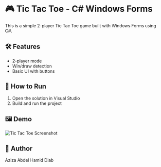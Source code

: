 # 🎮 Tic Tac Toe - C# Windows Forms

This is a simple 2-player Tic Tac Toe game built with Windows Forms using C#.

## 🛠 Features
- 2-player mode
- Win/draw detection
- Basic UI with buttons

## 🚀 How to Run
1. Open the solution in Visual Studio
2. Build and run the project

## 🖼 Demo
![Tic Tac Toe Screenshot](https://github.com/azizadiab/TicTacToe/blob/main/Screenshot.png?raw=true)
## 📌 Author
Aziza Abdel Hamid Diab
